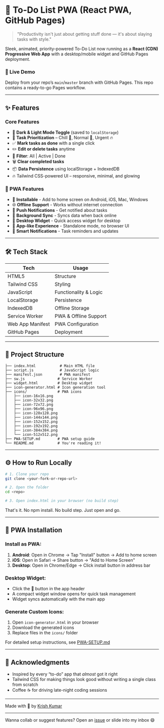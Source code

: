 # 📝 To-Do List PWA (React PWA, GitHub Pages)

> "Productivity isn't just about getting stuff done — it's about slaying tasks with style."

Sleek, animated, priority-powered To-Do List now running as a **React (CDN) Progressive Web App** with a desktop/mobile widget and GitHub Pages deployment.

### 🚀 Live Demo

Deploy from your repo’s `main`/`master` branch with GitHub Pages. This repo contains a ready-to-go Pages workflow.

---
## ✨ Features

### Core Features
* 🎨 **Dark & Light Mode Toggle** (saved to `localStorage`)
* 🧈 **Task Prioritization** – Chill 🧈, Normal 📌, Urgent 🔥
* ✅ **Mark tasks as done** with a single click
* ✏️ **Edit or delete tasks** anytime
* 📂 **Filter**: All | Active | Done
* 🗑️ **Clear completed tasks**
* 📦 **Data Persistence** using localStorage + IndexedDB
* 🔥 Tailwind CSS-powered UI – responsive, minimal, and glowing

### 🚀 PWA Features
* 📱 **Installable** - Add to home screen on Android, iOS, Mac, Windows
* 🌐 **Offline Support** - Works without internet connection
* 🔔 **Push Notifications** - Get notified about tasks
* 🔄 **Background Sync** - Syncs data when back online
* 🎯 **Desktop Widget** - Quick access widget for desktop
* 📲 **App-like Experience** - Standalone mode, no browser UI
* 🔔 **Smart Notifications** - Task reminders and updates

---

## 🛠️ Tech Stack

| Tech         | Usage                 |
| ------------ | --------------------- |
| HTML5        | Structure             |
| Tailwind CSS | Styling               |
| JavaScript   | Functionality & Logic |
| LocalStorage | Persistence           |
| IndexedDB    | Offline Storage       |
| Service Worker | PWA & Offline Support |
| Web App Manifest | PWA Configuration |
| GitHub Pages | Deployment            |

---

## 📁 Project Structure

```
├── index.html           # Main HTML file
├── script.js            # JavaScript logic
├── manifest.json        # PWA manifest
├── sw.js               # Service Worker
├── widget.html         # Desktop widget
├── icon-generator.html # Icon generation tool
├── icons/              # PWA icons
│   ├── icon-16x16.png
│   ├── icon-32x32.png
│   ├── icon-72x72.png
│   ├── icon-96x96.png
│   ├── icon-128x128.png
│   ├── icon-144x144.png
│   ├── icon-152x152.png
│   ├── icon-192x192.png
│   ├── icon-384x384.png
│   └── icon-512x512.png
├── PWA-SETUP.md        # PWA setup guide
└── README.md           # You're reading it!
```

---

## ⚙️ How to Run Locally

```bash
# 1. Clone your repo
git clone <your-fork-or-repo-url>

# 2. Open the folder
cd <repo>

# 3. Open index.html in your browser (no build step)
```

That's it. No npm install. No build step. Just open and go.

---

## 📱 PWA Installation

### Install as PWA:
1. **Android**: Open in Chrome → Tap "Install" button → Add to home screen
2. **iOS**: Open in Safari → Share button → "Add to Home Screen"
3. **Desktop**: Open in Chrome/Edge → Click install button in address bar

### Desktop Widget:
- Click the 📱 button in the app header
- A compact widget window opens for quick task management
- Widget syncs automatically with the main app

### Generate Custom Icons:
1. Open `icon-generator.html` in your browser
2. Download the generated icons
3. Replace files in the `icons/` folder

For detailed setup instructions, see [PWA-SETUP.md](./PWA-SETUP.md)

---

## 🙌 Acknowledgments

* Inspired by every “to-do” app that *almost* got it right
* Tailwind CSS for making things look good without writing a single class from scratch
* Coffee ☕ for driving late-night coding sessions

---

Made with 💖 by [Krish Kumar](https://github.com/imkkrish)

---

Wanna collab or suggest features?
Open an [issue](https://github.com/imkkrish/To-DoList/issues) or slide into my inbox 😄
